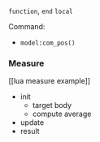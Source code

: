 `function`, `end`
`local`

Command:
- `model:com_pos()`
###

### Measure
[[lua measure example]]
- init
	- target body
	- compute average
- update
- result

